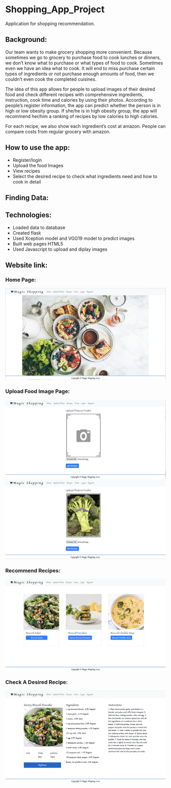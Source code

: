 # Shopping_App_Project
Application for shopping recommendation.

## Background:
Our team wants to make grocery shopping more convenient. Because sometimes we go to grocery to purchase food to cook lunches or dinners, we don’t know what to purchase or what types of food to cook. Sometimes even we have an idea what to cook. It will end to miss purchase certain types of ingredients or not purchase enough amounts of food, then we couldn’t even cook the completed cuisines. 

The idea of this app allows for people to upload images of their desired food and check different recipes with comprehensive ingredients, instruction, cook time and calories by using their photos. According to people’s register information, the app can predict whether the person is in high or low obesity group. If she/he is in high obesity group, the app will recommend her/him a ranking of recipes by low calories to high calories. 

For each recipe, we also show each ingredient’s cost at amazon. People can compare costs from regular grocery with amazon.  



## How to use the app:
* Register/login
* Upload the food Images 
* View recipes
* Select the desired recipe to check what ingredients need and how to cook in detail

## Finding Data:


## Technologies:
*  Loaded data to database
*  Created flask 
*  Used Xception model and VGG19 model to predict   images
*  Built web pages HTML5
*  Used Javascript to upload and diplay images

## Website link:


### Home Page:
![home](Readme_images/home.png)

### Upload Food Image Page: 
![upload](Readme_images/upload.png)
![broccoli](Readme_images/broccoli.png)

### Recommend Recipes:
![recipes](Readme_images/recipes.png)

### Check A Desired Recipe:
![one_recipe](Readme_images/recipe.png)



